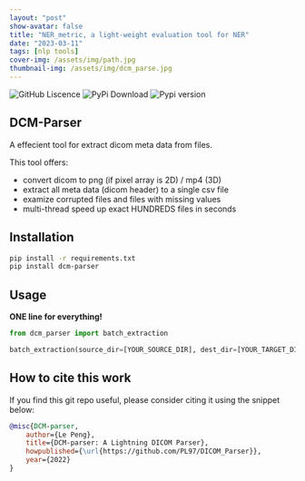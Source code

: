 ```yaml
---
layout: "post"
show-avatar: false
title: "NER_metric, a light-weight evaluation tool for NER"
date: "2023-03-11"
tags: [nlp tools]
cover-img: /assets/img/path.jpg
thumbnail-img: /assets/img/dcm_parse.jpg
---
```


![GitHub Liscence](https://img.shields.io/github/license/PL97/DICOM_Parser)
![PyPi Download](https://img.shields.io/pypi/dm/DCM-parser)
![Pypi version](https://img.shields.io/pypi/v/DCM-parser)

## DCM-Parser
A effecient tool for extract dicom meta data from files.

This tool offers:
- convert dicom to png (if pixel array is 2D) / mp4 (3D)
- extract all meta data (dicom header) to a single csv file
- examize corrupted files and files with missing values
- multi-thread speed up exact HUNDREDS files in seconds

## Installation
```bash
pip install -r requirements.txt
pip install dcm-parser
```


## Usage

**ONE line for everything!**

```python
from dcm_parser import batch_extraction

batch_extraction(source_dir=[YOUR_SOURCE_DIR], dest_dir=[YOUR_TARGET_DIR], save_img=True)

```

## How to cite this work

If you find this git repo useful, please consider citing it using the snippet below:
```bibtex
@misc{DCM-parser,
    author={Le Peng},
    title={DCM-parser: A Lightning DICOM Parser},
    howpublished={\url{https://github.com/PL97/DICOM_Parser}},
    year={2022}
}
